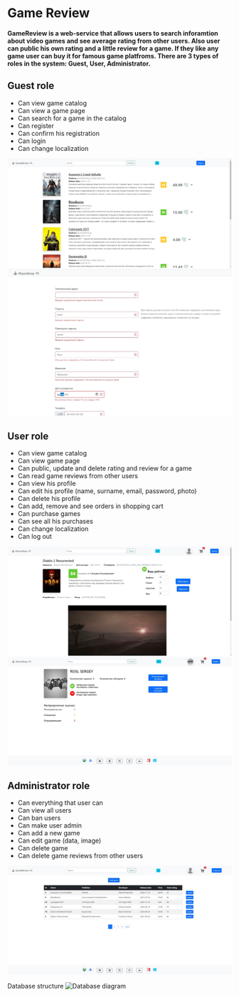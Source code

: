 # Game Review

#### GameReview is a web-service that allows users to search inforamtion about video games and see average rating from other users. Also user can public his own rating and a little review for a game. If they like any game user can buy it for famous game platfroms. There are 3 types of roles in the system: Guest, User, Administrator.

## Guest role
- Can view game catalog
- Can view a game page
- Can search for a game in the catalog
- Can register
- Can confirm his registration
- Can login
- Can change localization

![Main page](media/MainPage.jpg)
![Sign Up](media/SignUp.jpg)
## User role
- Can view game catalog
- Can view game page
- Can public, update and delete rating and review for a game
- Can read game reviews from other users
- Can view his profile
- Can edit his profile (name, surname, email, password, photo)
- Can delete his profile
- Can add, remove and see orders in shopping cart
- Can purchase games
- Can see all his purchases
- Can change localization
- Can log out

![Game page](media/GamePage.jpg)
![User page](media/UserPage.jpg)
## Administrator role
- Can everything that user can
- Can view all users
- Can ban users
- Can make user admin
- Can add a new game
- Can edit game (data, image)
- Can delete game
- Can delete game reviews from other users

![Admin page](media/AdminPage.jpg)

Database structure
![Database diagram](https://user-images.githubusercontent.com/75062336/152034345-e235b7b4-d3b6-4e70-a54c-3f3ee8a7dc3e.png)
